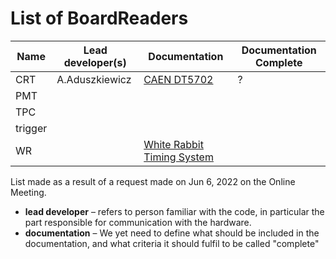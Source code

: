 # List of BoardReaders

| Name | Lead developer(s) | Documentation | Documentation Complete |
| ---- | -------------- | ------------- | ---------------------- |
| CRT  | A.Aduszkiewicz | [CAEN DT5702](CRT/CAEN_DT5702_readout.md) | ? |
| PMT  |                |               |                        |
| TPC  |                |               |                        |
| trigger |             |               |                        |
| WR   |                | [White Rabbit Timing System](WR/WhiteRabbit.md) |                        |


List made as a result of a request made on Jun 6, 2022 on the Online Meeting. 
- **lead developer** – refers to person familiar with the code, in particular the part responsible for communication with the hardware.
- **documentation** – We yet need to define what should be included in the documentation, and what criteria it should fulfil to be called "complete"
